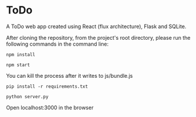 # ToDo

A ToDo web app created using React (flux architecture), Flask and SQLite.

After cloning the repository, from the project's root directory, please run the following commands in the command line:

<code>npm install</code>

<code>npm start</code>

You can kill the process after it writes to js/bundle.js

<code>pip install -r requirements.txt</code>

<code>python server.py</code>

Open localhost:3000 in the browser
